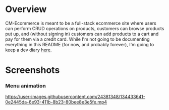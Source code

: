 # Overview
CM-Ecommerce is meant to be a full-stack ecommerce site where users can perform
CRUD operations on products, customers can browse products put up, and (without
signing in) customers can add products to a cart and pay for them via a credit
card. While I'm not going to be documenting everything in this README (for now,
and probably forever), I'm going to keep a dev diary [here](https://www.notion.so/cm-ecommerce/CM-Ecommerce-578e3cc83a9b409f8a57694effb5ff7f).

# Screenshots
### Menu animation

https://user-images.githubusercontent.com/24381348/134433641-0e2445da-6e93-411b-8b23-80bee8e3e5fe.mp4

